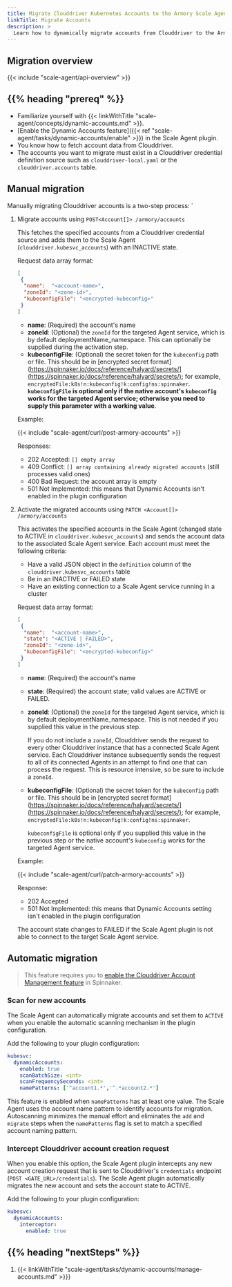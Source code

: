 ```yaml
---
title: Migrate Clouddriver Kubernetes Accounts to the Armory Scale Agent
linkTitle: Migrate Accounts
description: >
  Learn how to dynamically migrate accounts from Clouddriver to the Armory Scale Agent for Spinnaker and Kubernetes.
---
```


## Migration overview

{{< include "scale-agent/api-overview" >}}


## {{% heading "prereq" %}}

* Familiarize yourself with {{< linkWithTitle "scale-agent/concepts/dynamic-accounts.md" >}}.
* [Enable the Dynamic Accounts feature]({{< ref "scale-agent/tasks/dynamic-accounts/enable" >}}) in the Scale Agent plugin.
* You know how to fetch account data from Clouddriver. 
* The accounts you want to migrate must exist in a Clouddriver credential definition source such as `clouddriver-local.yaml` or the `clouddriver.accounts` table.

## Manual migration

Manually migrating Clouddriver accounts is a two-step process:
`
1. Migrate accounts using `POST<Account[]> /armory/accounts`

   This fetches the specified accounts from a Clouddriver credential source and adds them to the Scale Agent (`clouddriver.kubesvc_accounts`) with an INACTIVE state.
   
   Request data array format:

   ```json
   [
    {
     "name":  "<account-name>",
     "zoneId": "<zone-id>",
     "kubeconfigFile": "<encrypted-kubeconfig>" 
    }
   ]
   ```

   * **name**: (Required) the account's name
   * **zoneId**: (Optional) the `zoneId` for the targeted Agent service, which is by default deploymentName_namespace. This can optionally be supplied during the activation step.
   * **kubeconfigFile**: (Optional) the secret token for the `kubeconfig` path or file. This should be in [encrypted secret format](https://spinnaker.io/docs/reference/halyard/secrets/](https://spinnaker.io/docs/reference/halyard/secrets/); for example, `encryptedFile:k8s!n:kubeconfig!k:config!ns:spinnaker`. **`kubeconfigFile` is optional only if the native account's `kubeconfig` works for the targeted Agent service; otherwise you need to supply this parameter with a working value**.

   
   Example:

   {{< include "scale-agent/curl/post-armory-accounts" >}}

   Responses:

      - 202 Accepted: `[] empty array`
      - 409 Conflict: `[] array containing already migrated accounts` (still processes valid ones)
      - 400 Bad Request: the account array is empty
      - 501 Not Implemented: this means that Dynamic Accounts isn't enabled in the plugin configuration
 

1. Activate the migrated accounts using `PATCH <Account[]> /armory/accounts`
  
   This activates the specified accounts in the Scale Agent (changed state to ACTIVE in `clouddriver.kubesvc_accounts`) and sends the account data to the associated Scale Agent service. Each account must meet the following criteria:

      * Have a valid JSON object in the `definition` column of the `clouddriver.kubesvc_accounts` table
      * Be in an INACTIVE or FAILED state
      * Have an existing connection to a Scale Agent service running in a cluster

   Request data array format:

   ```json
   [
    {
     "name":  "<account-name>",
     "state": "<ACTIVE | FAILED>",
     "zoneId": "<zone-id>",
     "kubeconfigFile": "<encrypted-kubeconfig>"
    }
   ]
   ```

   * **name**: (Required) the account's name
   * **state**: (Required) the account state; valid values are ACTIVE or FAILED.
   * **zoneId**: (Optional) the `zoneId` for the targeted Agent service, which is by default deploymentName_namespace. This is not needed if you supplied this value in the previous step.

       If you do not include a `zoneId`, Clouddriver sends the request to every other Clouddriver instance that has a connected Scale Agent service. Each Clouddriver instance subsequently sends the request to all of its connected Agents in an attempt to find one that can process the request. This is resource intensive, so be sure to include a `zoneId`. 
   
   * **kubeconfigFile**: (Optional) the secret token for the `kubeconfig` path or file. This should be in [encrypted secret format](https://spinnaker.io/docs/reference/halyard/secrets/](https://spinnaker.io/docs/reference/halyard/secrets/); for example, `encryptedFile:k8s!n:kubeconfig!k:config!ns:spinnaker`.
   
      `kubeconfigFile` is optional only if you supplied this value in the previous step or the native account's `kubeconfig` works for the targeted Agent service.

   Example:

   {{< include "scale-agent/curl/patch-armory-accounts" >}}

   Response:

      - 202 Accepted
      - 501 Not Implemented: this means that Dynamic Accounts setting isn't enabled in the plugin configuration
 

   The account state changes to FAILED if the Scale Agent plugin is not able to connect to the target Scale Agent service.


## Automatic migration

>This feature requires you to [enable the Clouddriver Account Management feature](https://spinnaker.io/docs/setup/other_config/accounts/#enabling-account-management) in Spinnaker. 

### Scan for new accounts

The Scale Agent can automatically migrate accounts and set them to `ACTIVE` when you enable the automatic scanning mechanism in the plugin configuration. 

Add the following to your plugin configuration:

```yaml
kubesvc:
  dynamicAccounts:
    enabled: true
    scanBatchSize: <int>
    scanFrequencySeconds: <int>
    namePatterns: ['^account1.*','^.*account2.*']
  ```

This feature is enabled when `namePatterns` has at least one value. The Scale Agent uses the account name pattern to identify accounts for migration.  Autoscanning minimizes the manual effort and eliminates the `add` and `migrate` steps when the `namePatterns` flag is set to match a specified account naming pattern.

### Intercept Clouddriver account creation request

When you enable this option, the Scale Agent plugin intercepts any new account creation request that is sent to Clouddriver's `credentials` endpoint (`POST <GATE_URL>/credentials`).  The Scale Agent plugin automatically migrates the new account and sets the account state to ACTIVE. 

Add the following to your plugin configuration:

```yaml
kubesvc:
  dynamicAccounts:
    interceptor:
      enabled: true
```

## {{% heading "nextSteps" %}}

1. {{< linkWithTitle "scale-agent/tasks/dynamic-accounts/manage-accounts.md" >}}}
